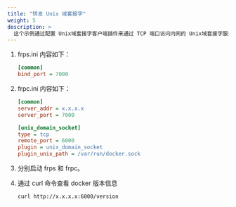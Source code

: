 ```yaml
---
title: "转发 Unix 域套接字"
weight: 5
description: >
  这个示例通过配置 Unix域套接字客户端插件来通过 TCP 端口访问内网的 Unix域套接字服务，例如 Docker Daemon。
---
```


1. frps.ini 内容如下：

    ```ini
    [common]
    bind_port = 7000
    ```

2. frpc.ini 内容如下：

    ```ini
    [common]
    server_addr = x.x.x.x
    server_port = 7000

    [unix_domain_socket]
    type = tcp
    remote_port = 6000
    plugin = unix_domain_socket
    plugin_unix_path = /var/run/docker.sock
    ```

3. 分别启动 frps 和 frpc。

4. 通过 curl 命令查看 docker 版本信息

    `curl http://x.x.x.x:6000/version`
